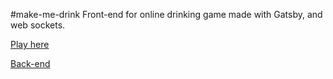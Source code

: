 #make-me-drink
Front-end for online drinking game made with Gatsby, and web sockets.

[Play here](https://makemedrink.netlify.app/)

[Back-end](https://github.com/jportella93/make-me-drink-server)
